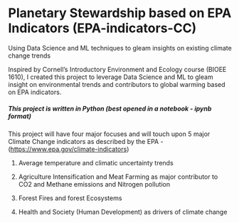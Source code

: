 # Planetary Stewardship based on EPA Indicators (EPA-indicators-CC)
Using Data Science and ML techniques to gleam insights on existing climate change trends

Inspired by Cornell’s Introductory Environment and Ecology course (BIOEE 1610), I created this project to leverage Data Science and ML to gleam insight on environmental trends and contributors to global warming based on EPA indicators.

##### This project is written in Python (best opened in a notebook - ipynb format)

This project will have four major focuses and will touch upon 5 major Climate Change indicators as described by the EPA - (https://www.epa.gov/climate-indicators)

1) Average temperature and climatic uncertainty trends

2) Agriculture Intensification and Meat Farming as major contributor to CO2 and Methane emissions and Nitrogen pollution

3) Forest Fires and forest Ecosystems

4) Health and Society (Human Development) as drivers of climate change
